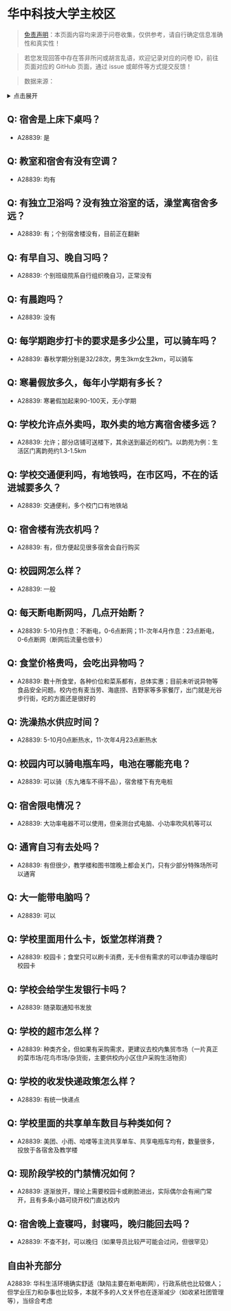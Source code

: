 # 华中科技大学主校区

> [免责声明](https://colleges.chat/#_3)：本页面内容均来源于问卷收集，仅供参考，请自行确定信息准确性和真实性！

> 若您发现回答中存在答非所问或胡言乱语，欢迎记录对应的问卷 ID，前往页面对应的 GitHub 页面，通过 issue 或邮件等方式提交反馈！

> 数据来源：

<details><summary>点击展开</summary>
<ul>
<li>A28839: 匿名 (2025 年 06 月)</li>
</ul>
</details>

## Q: 宿舍是上床下桌吗？

- A28839: 是

## Q: 教室和宿舍有没有空调？

- A28839: 均有

## Q: 有独立卫浴吗？没有独立浴室的话，澡堂离宿舍多远？

- A28839: 有；个别宿舍楼没有，目前正在翻新

## Q: 有早自习、晚自习吗？

- A28839: 个别班级院系自行组织晚自习，正常没有

## Q: 有晨跑吗？

- A28839: 没有

## Q: 每学期跑步打卡的要求是多少公里，可以骑车吗？

- A28839: 春秋学期分别是32/28次，男生3km女生2km，可以骑车

## Q: 寒暑假放多久，每年小学期有多长？

- A28839: 寒暑假加起来90-100天，无小学期

## Q: 学校允许点外卖吗，取外卖的地方离宿舍楼多远？

- A28839: 允许；部分店铺可送楼下，其余送到最近的校门。以韵苑为例：生活区门离韵苑约1.3-1.5km

## Q: 学校交通便利吗，有地铁吗，在市区吗，不在的话进城要多久？

- A28839: 交通便利，多个校门口有地铁站

## Q: 宿舍楼有洗衣机吗？

- A28839: 有，但方便起见很多宿舍会自行购买

## Q: 校园网怎么样？

- A28839: 一般

## Q: 每天断电断网吗，几点开始断？

- A28839: 5-10月作息：不断电，0-6点断网；11-次年4月作息：23点断电，0-6点断网（断网后流量也很卡）

## Q: 食堂价格贵吗，会吃出异物吗？

- A28839: 数十所食堂，各种价位和菜系都有，总体实惠；目前未听说异物等食品安全问题。校内也有麦当劳、海底捞、吉野家等多家餐厅，出门就是光谷步行街，吃的方面还是很好的

## Q: 洗澡热水供应时间？

- A28839: 5-10月0点断热水，11-次年4月23点断热水

## Q: 校园内可以骑电瓶车吗，电池在哪能充电？

- A28839: 可以骑（东九堵车不得不品），宿舍楼下有充电桩

## Q: 宿舍限电情况？

- A28839: 大功率电器不可以使用，但亲测台式电脑、小功率吹风机等可以

## Q: 通宵自习有去处吗？

- A28839: 有但很少，教学楼和图书馆晚上都会关门，只有少部分特殊场所可以通宵

## Q: 大一能带电脑吗？

- A28839: 可以

## Q: 学校里面用什么卡，饭堂怎样消费？

- A28839: 校园卡；食堂只可以刷卡消费，无卡但有需求的可以申请办理临时校园卡

## Q: 学校会给学生发银行卡吗？

- A28839: 随录取通知书发放

## Q: 学校的超市怎么样？

- A28839: 种类齐全，但如果有采购需求，更建议去校内集贸市场（一片真正的菜市场/花鸟市场/杂货街，主要供校内小区住户采购生活物资）

## Q: 学校的收发快递政策怎么样？

- A28839: 有统一快递点

## Q: 学校里面的共享单车数目与种类如何？

- A28839: 美团、小雨、哈喽等主流共享单车、共享电瓶车均有，数量很多，投放于各宿舍及教学楼

## Q: 现阶段学校的门禁情况如何？

- A28839: 逐渐放开，理论上需要校园卡或刷脸进出，实际偶尔会有闸门常开，且有多条小路可绕开校门直达校内

## Q: 宿舍晚上查寝吗，封寝吗，晚归能回去吗？

- A28839: 不查不封，可以晚归（如果导员比较严可能会过问，但很罕见）

## 自由补充部分

A28839: 华科生活环境确实舒适（缺陷主要在断电断网），行政系统也比较做人；但学业压力和杂事也比较多，本就不多的人文关怀也在逐渐减少（如收紧社团管理等），当综合考虑